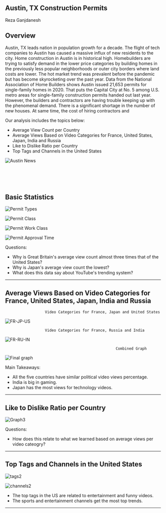 ## Austin, TX Construction Permits
Reza Ganjdanesh

## Overview

Austin, TX leads nation in population growth for a decade. The flight of tech companies to Austin has caused a massive influx of new residents to the city. Home construction in Austin is in historical high. Homebuilders are trying to satisfy demand in the lower price categories by building homes in the previously less popular neighborhoods or outer city borders where land costs are lower.
The hot market trend was prevalent before the pandemic but has become skyrocketing over the past year.
Data from the National Association of Home Builders shows Austin issued 21,653 permits for single-family homes in 2020. That puts the Capital City at No. 5 among U.S. metro areas for single-family construction permits handed out last year.
However, the builders and contractors are having trouble keeping up with the phenomenal demand. There is a significant shortage in the number of new houses. At same time, the cost of hiring contractors and 

Our analysis includes the topics below:
- Average View Count per Country
- Average Views Based on Video Categories for France, United States, Japan, India and Russia
- Like to Dislike Ratio per Country
- Top Tags and Channels in the United States

![Austin News](https://github.com/rezaganj/Capstone_1_ConstructionPermits/blob/main/figures/news.png)
\
\
\
\
<br>
## Basic Statistics
![Permit Types](https://github.com/rezaganj/Capstone_1_ConstructionPermits/blob/main/figures/permit_types.png)

![Permit Class](https://github.com/rezaganj/Capstone_1_ConstructionPermits/blob/main/figures/permit_class.png)

![Permit Work Class](https://github.com/rezaganj/Capstone_1_ConstructionPermits/blob/main/figures/permit_work_class.png)

![Permit Approval Time](https://github.com/rezaganj/Capstone_1_ConstructionPermits/blob/main/figures/permit_approval_time.png)

Questions:
- Why is Great Britain's average view count almost three times that of the United States?
- Why is Japan's average view count the lowest?
- What does this data say about YouTube's trending system?

---
  
## Average Views Based on Video Categories for France, United States, Japan, India and Russia

                      Video Categories for France, Japan and United States
![FR-JP-US](https://github.com/Shaheer1400/pandas-eda-case-study/blob/master/images/FR-JP-US.png?raw=true)

                      Video Categories for France, Russia and India
![FR-RU-IN](https://github.com/Shaheer1400/pandas-eda-case-study/blob/master/images/FR-RU-IN.png?raw=true)

                                                      Combined Graph
![Final graph](https://github.com/Shaheer1400/pandas-eda-case-study/blob/master/images/Final%20graph.png?raw=true)

Main Takeaways:
- All the five countries have similar political video views percentage.
- India is big in gaming.
- Japan has the most views for technology videos.

---
  
## Like to Dislike Ratio per Country
![Graph3](https://github.com/Shaheer1400/pandas-eda-case-study/blob/master/images/graph%203.png?raw=true)

Questions:
- How does this relate to what we learned based on average views per video cateogry?

---
  
## Top Tags and Channels in the United States
![tags2](https://github.com/Shaheer1400/pandas-eda-case-study/blob/master/images/tags2.png?raw=true)

![channels2](https://github.com/Shaheer1400/pandas-eda-case-study/blob/master/images/channels2.png?raw=true)

- The top tags in the US are related to entertainment and funny videos.
- The sports and entertainment channels get the most top trends.

---
  
